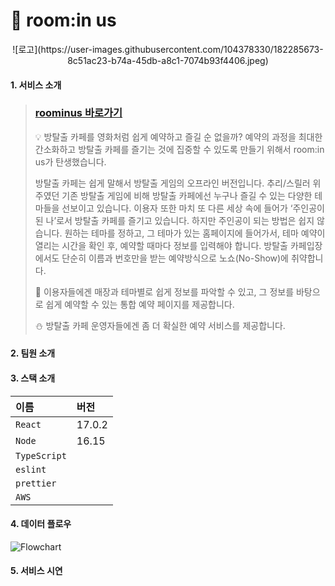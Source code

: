 
# 🌙 room:in us



<div align="center">
![로고](https://user-images.githubusercontent.com/104378330/182285673-8c51ac23-b74a-45db-a8c1-7074b93f4406.jpeg)

</div>


#### 1. 서비스 소개

> 
> ### [roominus 바로가기](https://roominus.site/)
>💡 방탈출 카페를 영화처럼 쉽게 예약하고 즐길 순 없을까? 예약의 과정을 최대한 간소화하고 방탈출 카페를 즐기는 것에 집중할 수 있도록 만들기 위해서 room:in us가 탄생했습니다.
>
> 방탈출 카페는 쉽게 말해서 방탈출 게임의 오프라인 버전입니다. 추리/스릴러 위주였던 기존 방탈출 게임에 비해 방탈출 카페에선 누구나 즐길 수 있는 다양한 테마들을 선보이고 있습니다. 이용자 또한 마치 또 다른 세상 속에 들어가 ‘주인공이 된 나’로서 방탈출 카페를 즐기고 있습니다. 하지만 주인공이 되는 방법은 쉽지 않습니다. 원하는 테마를 정하고, 그 테마가 있는 홈페이지에 들어가서, 테마 예약이 열리는 시간을 확인 후, 예약할 때마다 정보를 입력해야 합니다. 방탈출 카페입장에서도 단순히 이름과 번호만을 받는 예약방식으로 노쇼(No-Show)에 취약합니다.
>
> 🌟 이용자들에겐 매장과 테마별로 쉽게 정보를 파악할 수 있고, 그 정보를 바탕으로 쉽게 예약할 수 있는 통합 예약 페이지를 제공합니다.
>
> ⛄️ 방탈출 카페 운영자들에겐 좀 더 확실한 예약 서비스를 제공합니다.

#### 2. 팀원 소개



#### 3. 스택 소개


|   이름    |   버전  |
| :-------- | :------ |
| `React`   | 17.0.2  |
| `Node`    | 16.15   |
| `TypeScript`|       |
| `eslint`  |         |
| `prettier`|         |
| `AWS`     |         |


#### 4. 데이터 플로우

![Flowchart](https://user-images.githubusercontent.com/104378330/182285973-4ae1ffe4-3dfd-4d77-9212-37f18c8d2c3f.jpeg)


#### 5. 서비스 시연
